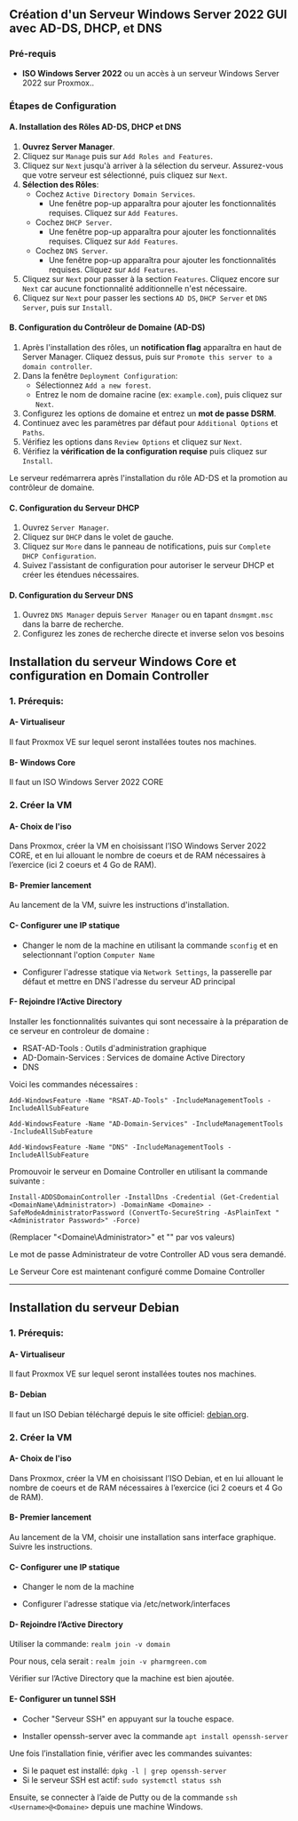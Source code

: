 
## Création d'un Serveur Windows Server 2022 GUI avec AD-DS, DHCP, et DNS

### Pré-requis
- **ISO Windows Server 2022** ou un accès à un serveur Windows Server 2022 sur Proxmox..

### Étapes de Configuration

#### A. Installation des Rôles AD-DS, DHCP et DNS

1. **Ouvrez Server Manager**.
2. Cliquez sur `Manage` puis sur `Add Roles and Features`.
3. Cliquez sur `Next` jusqu'à arriver à la sélection du serveur. Assurez-vous que votre serveur est sélectionné, puis cliquez sur `Next`.
4. **Sélection des Rôles**:
   - Cochez `Active Directory Domain Services`.
     - Une fenêtre pop-up apparaîtra pour ajouter les fonctionnalités requises. Cliquez sur `Add Features`.
   - Cochez `DHCP Server`.
     - Une fenêtre pop-up apparaîtra pour ajouter les fonctionnalités requises. Cliquez sur `Add Features`.
   - Cochez `DNS Server`.
     - Une fenêtre pop-up apparaîtra pour ajouter les fonctionnalités requises. Cliquez sur `Add Features`.
5. Cliquez sur `Next` pour passer à la section `Features`. Cliquez encore sur `Next` car aucune fonctionnalité additionnelle n'est nécessaire.
6. Cliquez sur `Next` pour passer les sections `AD DS`, `DHCP Server` et `DNS Server`, puis sur `Install`.

#### B. Configuration du Contrôleur de Domaine (AD-DS)

1. Après l'installation des rôles, un **notification flag** apparaîtra en haut de Server Manager. Cliquez dessus, puis sur `Promote this server to a domain controller`.
2. Dans la fenêtre `Deployment Configuration`:
   - Sélectionnez `Add a new forest`.
   - Entrez le nom de domaine racine (ex: `example.com`), puis cliquez sur `Next`.
3. Configurez les options de domaine et entrez un **mot de passe DSRM**.
4. Continuez avec les paramètres par défaut pour `Additional Options` et `Paths`.
5. Vérifiez les options dans `Review Options` et cliquez sur `Next`.
6. Vérifiez la **vérification de la configuration requise** puis cliquez sur `Install`.

Le serveur redémarrera après l'installation du rôle AD-DS et la promotion au contrôleur de domaine.

#### C. Configuration du Serveur DHCP

1. Ouvrez `Server Manager`.
2. Cliquez sur `DHCP` dans le volet de gauche.
3. Cliquez sur `More` dans le panneau de notifications, puis sur `Complete DHCP Configuration`.
4. Suivez l'assistant de configuration pour autoriser le serveur DHCP et créer les étendues nécessaires.

#### D. Configuration du Serveur DNS

1. Ouvrez `DNS Manager` depuis `Server Manager` ou en tapant `dnsmgmt.msc` dans la barre de recherche.
2. Configurez les zones de recherche directe et inverse selon vos besoins


## Installation du serveur Windows Core et configuration en Domain Controller

### 1. Prérequis:

#### A- Virtualiseur

Il faut Proxmox VE sur lequel seront installées toutes nos machines.

#### B- Windows Core

Il faut un ISO Windows Server 2022 CORE 

### 2. Créer la VM 

#### A- Choix de l'iso

Dans Proxmox, créer la VM en choisissant l’ISO Windows Server 2022 CORE, et en lui allouant le nombre de coeurs et de RAM nécessaires à l’exercice (ici 2 coeurs et 4 Go de RAM).

#### B- Premier lancement

Au lancement de la VM, suivre les instructions d'installation.

#### C- Configurer une IP statique

- Changer le nom de la machine en utilisant la commande `sconfig` et en selectionnant l'option `Computer Name`

- Configurer l'adresse statique via `Network Settings`, la passerelle par défaut et mettre en DNS l'adresse du serveur AD principal

#### F- Rejoindre l’Active Directory

Installer les fonctionnalités suivantes qui sont necessaire à la préparation de ce serveur en controleur de domaine :

- RSAT-AD-Tools : Outils d'administration graphique
- AD-Domain-Services : Services de domaine Active Directory
- DNS

Voici les commandes nécessaires :

`Add-WindowsFeature -Name "RSAT-AD-Tools" -IncludeManagementTools -IncludeAllSubFeature`

`Add-WindowsFeature -Name "AD-Domain-Services" -IncludeManagementTools -IncludeAllSubFeature`

`Add-WindowsFeature -Name "DNS" -IncludeManagementTools -IncludeAllSubFeature`

Promouvoir le serveur en Domaine Controller en utilisant la commande suivante :

`Install-ADDSDomainController -InstallDns -Credential (Get-Credential <DomainName\Administrator>) -DomainName <Domaine> -SafeModeAdministratorPassword (ConvertTo-SecureString -AsPlainText "<Administrator Password>" -Force)`

(Remplacer "<Domaine\Administrator>" et "<Domaine >" par vos valeurs)

Le mot de passe Administrateur de votre Controller AD vous sera demandé.

Le Serveur Core est maintenant configuré comme Domaine Controller 



---
## Installation du serveur Debian

### 1. Prérequis:

#### A- Virtualiseur

Il faut Proxmox VE sur lequel seront installées toutes nos machines.

#### B- Debian

Il faut un ISO Debian téléchargé depuis le site officiel: [debian.org](https://www.debian.org/index.fr.html).

### 2. Créer la VM 

#### A- Choix de l'iso

Dans Proxmox, créer la VM en choisissant l’ISO Debian, et en lui allouant le nombre de coeurs et de RAM nécessaires à l’exercice (ici 2 coeurs et 4 Go de RAM).

#### B- Premier lancement

Au lancement de la VM, choisir une installation sans interface graphique. Suivre les instructions.

#### C- Configurer une IP statique

- Changer le nom de la machine

- Configurer l'adresse statique via /etc/network/interfaces

#### D- Rejoindre l’Active Directory

Utiliser la commande: `realm join -v domain`

Pour nous, cela serait : `realm join -v pharmgreen.com`

Vérifier sur l’Active Directory que la machine est bien ajoutée.

#### E- Configurer un tunnel SSH

- Cocher "Serveur SSH" en appuyant sur la touche espace.

- Installer openssh-server avec la commande `apt install openssh-server`

Une fois l’installation finie, vérifier avec les commandes suivantes:
- Si le paquet est installé: `dpkg -l | grep openssh-server`
- Si le serveur SSH est actif: `sudo systemctl status ssh`

Ensuite, se connecter à l’aide de Putty ou de la commande `ssh <Username>@<Domaine>` depuis une machine Windows.


